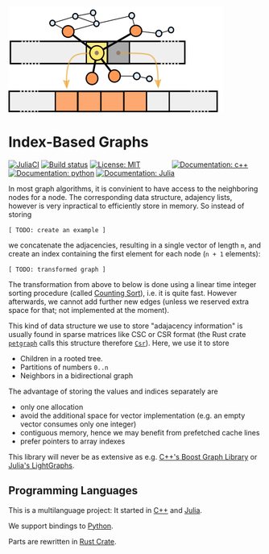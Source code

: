 ![](docs/src/julia/assets/logo.png)

Index-Based Graphs
==================

[![JuliaCI](https://github.com/EQt/graphidx/actions/workflows/JuliaCI.yml/badge.svg)](https://github.com/EQt/graphidx/actions/workflows/JuliaCI.yml)
[![Build status][appveyor]](https://ci.appveyor.com/project/EQt/graphidx)
[![License: MIT][license-img]](LICENSE.md)
      
[![Documentation: c++][docs-cxx]](https://eqt.github.io/graphidx/cxx)
[![Documentation: python][docs-python]](https://eqt.github.io/graphidx/python)
[![Documentation: Julia][docs-julia]](https://eqt.github.io/graphidx/julia)


In most graph algorithms, it is convinient to have access to the neighboring nodes for a node.
The corresponding data structure, adajency lists, however is very inpractical to efficiently store in memory.
So instead of storing
```
[ TODO: create an example ]
```
we concatenate the adjacencies, resulting in a single vector of length `m`, and create an index containing the first element for each node (`n + 1` elements):
```
[ TODO: transformed graph ]
```
The transformation from above to below is done using a linear time integer sorting procedure (called [Counting Sort](https://en.wikipedia.org/wiki/Counting_sort)), i.e. it is quite fast.
However afterwards, we cannot add further new edges (unless we reserved extra space for that; not implemented at the moment).


This kind of data structure we use to store "adajacency information" is usually found in sparse matrices like CSC or CSR format (the Rust crate
[`petgraph`](https://github.com/bluss/petgraph)
calls this structure therefore 
[`Csr`](https://docs.rs/petgraph/0.4.13/petgraph/csr/struct.Csr.html)).
Here, we use it to store
- Children in a rooted tree.
- Partitions of numbers `0..n`
- Neighbors in a bidirectional graph

The advantage of storing the values and indices separately are
- only one allocation
- avoid the additional space for vector implementation (e.g. an empty vector consumes only one integer)
- contiguous memory, hence we may benefit from prefetched cache lines
- prefer pointers to array indexes

This library will never be as extensive as e.g. 
[C++'s Boost Graph Library](https://www.boost.org/doc/libs/1_69_0/libs/graph/doc/index.htlm) or
[Julia's LightGraphs](https://github.com/JuliaGraphs/LightGraphs.jl).


Programming Languages
-------------------

This is a multilanguage project:
It started in
[C++](https://eqt.github.io/graphidx/cxx) and
[Julia](https://eqt.github.io/graphidx/julia).

We support bindings to
[Python](https://eqt.github.io/graphidx/python).

Parts are rewritten in
[Rust Crate](https://eqt.github.io/graphidx/rust).


[travis]: https://app.travis-ci.com/EQt/graphidx.svg?branch=main
[appveyor]: https://ci.appveyor.com/api/projects/status/2km8vnder45ws2mx?svg=true
[docs-julia]: https://img.shields.io/badge/docs-julia-blue.svg
[docs-cxx]: https://img.shields.io/badge/docs-cxx-0298c3.svg
[docs-python]: https://img.shields.io/badge/docs-python-0298c3.svg
[license-img]: https://img.shields.io/badge/license-MIT-brightgreen.svg
